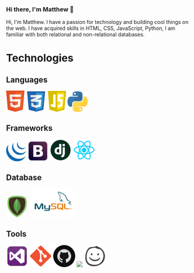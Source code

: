 ### Hi there, I'm Matthew 👋

Hi, I'm Matthew. I have a passion for technology and building cool things on the web. I have acquired skills in HTML, CSS, JavaScript, Python, I am familiar with both relational and non-relational databases. 

# Technologies

## Languages

<p float="left">
    <img src="images/html-5.png" width="10%" />
    <img src="images/css-03.png" width="11%" /> 
    <img src="images/js.png" width="10%" />
    <img src="images/python-3.png" width="11%" />
</p>

## Frameworks
<p float="left">
    <img src="images/jquery.png" width="11%" />
    <img src="images/bootstrap.png" width="11%" />
    <img src="images/dj.png" width="12%" /> 
    <img src="images/react-1.png" width="12%" />
</P>

## Database
<p float="left"> 
    <img src="images/mongodb.png" width="12%" />
    <img src="images/sql.png" width= "25%" />
</P>


## Tools
<p float="left"> 
    <img src="images/vscode.png" width="12%" />
    <img src="images/git.png" width= "12%" />
    <img src="images/github.png" width= "12%" />
    <img src="images/Illustrator
.png" width= "11%" />
    <img src="images/balsamiq.png" width= "12%" />
</P>

<!--
**MattB859/MattB859** is a ✨ _special_ ✨ repository because its `README.md` (this file) appears on your GitHub profile.

Here are some ideas to get you started:

- 🔭 I’m currently working on ...
- 🌱 I’m currently learning ...
- 👯 I’m looking to collaborate on ...
- 🤔 I’m looking for help with ...
- 💬 Ask me about ...
- 📫 How to reach me: ...
- 😄 Pronouns: ...
- ⚡ Fun fact: ...
-->
